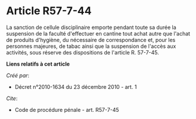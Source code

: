 # Article R57-7-44

La sanction de cellule disciplinaire emporte pendant toute sa durée la suspension de la faculté d'effectuer en cantine tout
achat autre que l'achat de produits d'hygiène, du nécessaire de correspondance et, pour les personnes majeures, de tabac
ainsi que la suspension de l'accès aux activités, sous réserve des dispositions de l'article R. 57-7-45.

**Liens relatifs à cet article**

_Créé par_:

  - Décret n°2010-1634 du 23 décembre 2010 - art. 1

_Cite_:

  - Code de procédure pénale - art. R57-7-45
